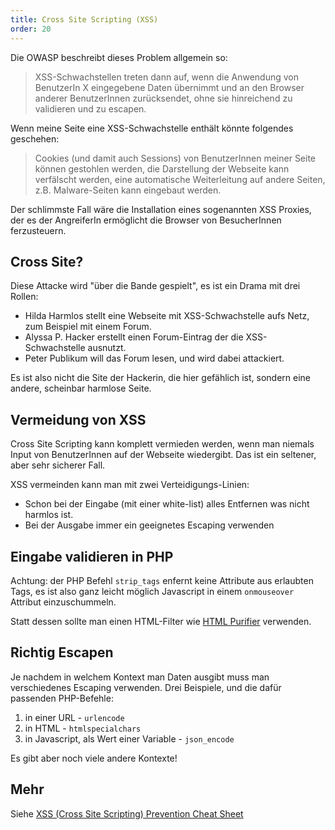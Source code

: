 ```yaml
---
title: Cross Site Scripting (XSS)
order: 20
---
```


Die OWASP beschreibt dieses Problem allgemein so:

> XSS-Schwachstellen treten dann auf, wenn die Anwendung von BenutzerIn X eingegebene Daten übernimmt und an den Browser anderer BenutzerInnen zurücksendet, ohne sie hinreichend zu validieren und zu escapen.

Wenn meine Seite eine XSS-Schwachstelle enthält könnte folgendes geschehen:

> Cookies (und damit auch Sessions) von BenutzerInnen meiner Seite können gestohlen werden, die Darstellung der Webseite kann verfälscht werden, eine automatische Weiterleitung auf andere Seiten, z.B. Malware-Seiten kann eingebaut werden.

Der schlimmste Fall wäre die Installation eines sogenannten XSS Proxies, der es der AngreiferIn ermöglicht die Browser von BesucherInnen ferzusteuern.

## Cross Site?

Diese Attacke wird "über die Bande gespielt", es ist ein Drama mit drei Rollen:

* Hilda Harmlos stellt eine Webseite mit XSS-Schwachstelle aufs Netz, zum Beispiel mit einem Forum.
* Alyssa P. Hacker erstellt einen Forum-Eintrag der die XSS-Schwachstelle ausnutzt.
* Peter Publikum will das Forum lesen, und wird dabei attackiert.

Es ist also nicht die Site der Hackerin, die hier gefählich ist, sondern eine andere, scheinbar
harmlose Seite. 

## Vermeidung von XSS

Cross Site Scripting kann komplett vermieden werden, wenn man niemals Input von BenutzerInnen auf der Webseite wiedergibt.
Das ist ein seltener, aber sehr sicherer Fall.

XSS vermeinden kann man mit zwei Verteidigungs-Linien:
* Schon bei der Eingabe (mit einer white-list) alles Entfernen was nicht harmlos ist. 
* Bei der Ausgabe immer ein geeignetes Escaping verwenden

## Eingabe validieren in PHP

Achtung: der PHP Befehl `strip_tags` enfernt keine Attribute aus erlaubten Tags, es ist
also ganz leicht möglich Javascript in einem `onmouseover` Attribut einzuschummeln.

Statt dessen sollte man einen HTML-Filter wie [HTML Purifier](http://htmlpurifier.org/) verwenden.

## Richtig Escapen

Je nachdem in welchem Kontext man Daten ausgibt muss man verschiedenes Escaping verwenden.
Drei Beispiele, und die dafür passenden PHP-Befehle:

1. in einer URL - `urlencode` 
2. in HTML - `htmlspecialchars` 
3. in Javascript, als Wert einer Variable - `json_encode`

Es gibt aber noch viele andere Kontexte!

## Mehr

Siehe [XSS (Cross Site Scripting) Prevention Cheat Sheet](https://www.owasp.org/index.php/XSS_%28Cross_Site_Scripting%29_Prevention_Cheat_Sheet)
